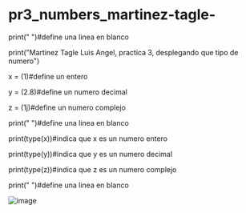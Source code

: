 # pr3_numbers_martinez-tagle-
print(" ")#define una linea en blanco

print("Martinez Tagle Luis Angel, practica 3, desplegando que tipo de numero")

x = (1)#define un entero

y = (2.8)#define un numero decimal

z = (1j)#define un numero complejo

print(" ")#define una linea en blanco

print(type(x))#indica que x es un numero entero

print(type(y))#indica que y es un numero decimal

print(type(z))#indica que z es un numero complejo

print(" ")#define una linea en blanco

![image](https://github.com/user-attachments/assets/52d680e6-81f0-40b7-9f06-e739dc370424)
